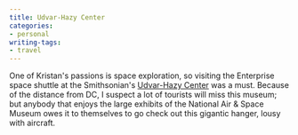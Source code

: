 ```yaml
---
title: Udvar-Hazy Center
categories:
- personal
writing-tags:
- travel
---
```


One of Kristan's passions is space exploration, so visiting the Enterprise space shuttle at the Smithsonian's [Udvar-Hazy Center][1] was a must.  Because of the distance from DC, I suspect a lot of tourists will miss this museum; but anybody that enjoys the large exhibits of the National Air & Space Museum owes it to themselves to go check out this gigantic hanger, lousy with aircraft.

   [1]: http://www.nasm.si.edu/museum/udvarhazy/
